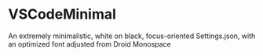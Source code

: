 # VSCodeMinimal
 An extremely minimalistic, white on black, focus-oriented Settings.json, with an optimized font adjusted from Droid Monospace
